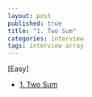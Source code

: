 ```yaml
---
layout: post
published: true
title: "1. Two Sum"
categories: interview
tags: interview array
---
```


[Easy]

- [1. Two Sum](https://leetcode.com/problems/two-sum/)

<script src="https://gist.github.com/yeopoong/85d126cd155b07461358bdc92ce9bbc8.js"></script>